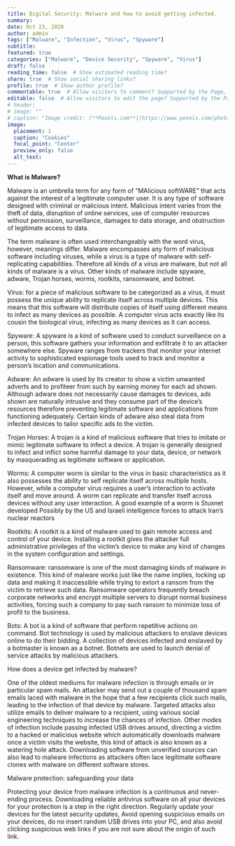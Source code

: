 ```yaml
---
title: Digital Security: Malware and how to avoid getting infected.
summary:
date: Oct 23, 2020
author: admin
tags: ["Malware", "Infection", "Virus", "Spyware"]
subtitle:
featured: true
categories: ["Malware", "Device Security", "Spyware", "Virus"]
draft: false
reading_time: false  # Show estimated reading time?
share: true  # Show social sharing links?
profile: true  # Show author profile?
commentable: true  # Allow visitors to comment? Supported by the Page, Post, and Docs content types.
editable: false  # Allow visitors to edit the page? Supported by the Page, Post, and Docs content types.
# header:
# image: ""
# caption: "Image credit: [**Pexels.com**](https://www.pexels.com/photo/close-up-photo-of-cookies-3095041/)"
image:
  placement: 1
  caption: "Cookies"
  focal_point: "Center"
  preview_only: false
  alt_text: 
---
```

 **What is Malware?**

Malware is an umbrella term for any form of “MAlicious softWARE” that acts against the interest of a legitimate computer user. It is any type of software designed with criminal or malicious intent. Malicious intent varies from the theft of data, disruption of online services, use of computer resources without permission, surveillance, damages to data storage, and obstruction of legitimate access to data.

The term malware is often used interchangeably with the word virus, however, meanings differ. Malware encompasses any form of malicious software including viruses, while a virus is a type of malware with self-replicating capabilities. Therefore all kinds of a virus are malware, but not all kinds of malware is a virus.
Other kinds of malware include spyware, adware, Trojan horses, worms, rootkits, ransomware, and botnet.

Virus: for a piece of malicious software to be categorized as a virus, it must possess the unique ability to replicate itself across multiple devices. This means that this software will distribute copies of itself using different means to infect as many devices as possible. A computer virus acts exactly like its cousin the biological virus, infecting as many devices as it can access.

Spyware: A spyware is a kind of software used to conduct surveillance on a person, this software gathers your information and exfiltrate it to an attacker somewhere else. Spyware ranges from trackers that monitor your internet activity to sophisticated espionage tools used to track and monitor a person’s location and communications.

Adware: An adware is used by its creator to show a victim unwanted adverts and to profiteer from such by earning money for each ad shown. Although adware does not necessarily cause damages to devices, ads shown are naturally intrusive and they consume part of the device’s resources therefore preventing legitimate software and applications from functioning adequately.
Certain kinds of adware also steal data from infected devices to tailor specific ads to the victim.

Trojan Horses: A trojan is a kind of malicious software that tries to imitate or mimic legitimate software to infect a device. A trojan is generally designed to infect and inflict some harmful damage to your data, device, or network by masquerading as legitimate software or application.

Worms: A computer worm is similar to the virus in basic characteristics as it also possesses the ability to self replicate itself across multiple hosts. However, while a computer virus requires a user’s interaction to activate itself and move around. A worm can replicate and transfer itself across devices without any user interaction. A good example of a worm is Stuxnet developed Possibly by the US and Israeli intelligence forces to attack Iran’s nuclear reactors

Rootkits: A rootkit is a kind of malware used to gain remote access and control of your device. Installing a rootkit gives the attacker full administrative privileges of the victim’s device to make any kind of changes in the system configuration and settings.

Ransomware: ransomware is one of the most damaging kinds of malware in existence. This kind of malware works just like the name implies, locking up data and making it inaccessible while trying to extort a ransom from the victim to retrieve such data. Ransomware operators frequently breach corporate networks and encrypt multiple servers to disrupt normal business activities, forcing such a company to pay such ransom to minimize loss of profit to the business.

Bots: A bot is a kind of software that perform repetitive actions on command. Bot technology is used by malicious attackers to enslave devices online to do their bidding. A collection of devices infected and enslaved by a botmaster is known as a botnet. Botnets are used to launch denial of service attacks by malicious attackers.

How does a device get infected by malware?

One of the oldest mediums for malware infection is through emails or in particular spam mails.
An attacker may send out a couple of thousand spam emails laced with malware in the hope that a few recipients click such mails, leading to the infection of that device by malware. Targeted attacks also utilize emails to deliver malware to a recipient, using various social engineering techniques to increase the chances of infection.
Other modes of infection include passing infected USB drives around, directing a victim to a hacked or malicious website which automatically downloads malware once a victim visits the website, this kind of attack is also known as a watering hole attack.
Downloading software from unverified sources can also lead to malware infections as attackers often lace legitimate software clones with malware on different software stores.

Malware protection: safeguarding your data

Protecting your device from malware infection is a continuous and never-ending process. Downloading reliable antivirus software on all your devices for your protection is a step in the right direction. Regularly update your devices for the latest security updates, Avoid opening suspicious emails on your devices, do no insert random USB drives into your PC, and also avoid clicking suspicious web links if you are not sure about the origin of such link.
